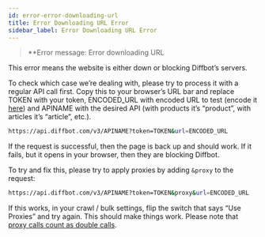```yaml
---
id: error-error-downloading-url
title: Error Downloading URL Error
sidebar_label: Error Downloading URL Error
---
```


> **Error message: Error downloading URL

This error means the website is either down or blocking Diffbot’s servers.

To check which case we’re dealing with, please try to process it with a regular API call first. Copy this to your browser’s URL bar and replace TOKEN with your token, ENCODED_URL with encoded URL to test (encode it [here](https://meyerweb.com/eric/tools/dencoder/)) and APINAME with the desired API (with products it’s “product”, with articles it’s “article”, etc.).

```bash
https://api.diffbot.com/v3/APINAME?token=TOKEN&url=ENCODED_URL
```

If the request is successful, then the page is back up and should work. If it fails, but it opens in your browser, then they are blocking Diffbot.

To try and fix this, please try to apply proxies by adding `&proxy` to the request:

```bash
https://api.diffbot.com/v3/APINAME?token=TOKEN&proxy&url=ENCODED_URL
```

If this works, in your crawl / bulk settings, flip the switch that says “Use Proxies” and try again. This should make things work. Please note that [proxy calls count as double calls](explain-using-different-proxies).
